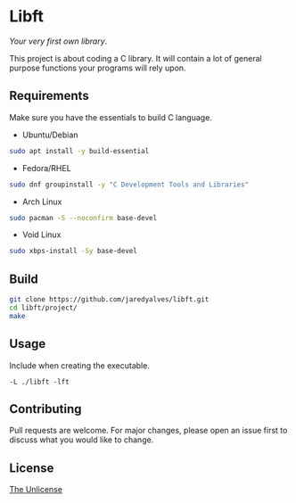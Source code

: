 # Libft

*Your very first own library*.

This project is about coding a C library.
It will contain a lot of general purpose functions your programs will rely upon.

## Requirements

Make sure you have the essentials to build C language.

* Ubuntu/Debian

```bash
sudo apt install -y build-essential
```

* Fedora/RHEL

```bash
sudo dnf groupinstall -y "C Development Tools and Libraries"
```

* Arch Linux

```bash
sudo pacman -S --noconfirm base-devel
```

* Void Linux

```bash
sudo xbps-install -Sy base-devel
```

## Build

```bash
git clone https://github.com/jaredyalves/libft.git
cd libft/project/
make
```

## Usage

Include when creating the executable.

```make
-L ./libft -lft
```

## Contributing

Pull requests are welcome. For major changes, please open an issue first
to discuss what you would like to change.

## License

[The Unlicense](https://choosealicense.com/licenses/unlicense/)
